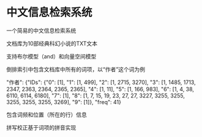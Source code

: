 # 中文信息检索系统

一个简易的中文信息检索系统

文档库为10部经典科幻小说的TXT文本

支持布尔模型（and）和向量空间模型

倒排索引中包含文档库中所有的词项，以“作者”这个词为例

"作者":
{"IDs": {"0": [1], "1": [1, 499], "2": [1, 2715, 3270], "3": [1, 1485, 1713, 2347, 2363, 2364, 2365, 2365], "4": [1, 11], "5": [1, 166, 983], "6": [1, 4, 38, 6110, 6114, 6180], "7": [1], "8": [1, 7, 15, 19, 23, 27, 27, 3227, 3255, 3255, 3255, 3255, 3255, 3269], "9": [1]}, "freq": 41}

包含词频和位置（所在的行）信息

拼写校正基于词项的拼音实现
